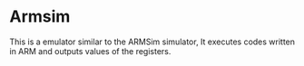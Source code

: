 # Armsim

This is a emulator similar to the ARMSim simulator, It executes codes written in ARM and outputs values of the registers.
